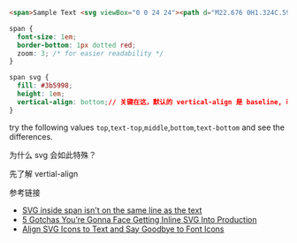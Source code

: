 

```html
<span>Sample Text <svg viewBox="0 0 24 24"><path d="M22.676 0H1.324C.593 0 0 .593 0 1.324v21.352C0 23.408.593 24 1.324 24h11.494v-9.294H9.689v-3.621h3.129V8.41c0-3.099 1.894-4.785 4.659-4.785 1.325 0 2.464.097 2.796.141v3.24h-1.921c-1.5 0-1.792.721-1.792 1.771v2.311h3.584l-.465 3.63H16.56V24h6.115c.733 0 1.325-.592 1.325-1.324V1.324C24 .593 23.408 0 22.676 0"></path></svg></span>
```

```css
span {
  font-size: 1em;
  border-bottom: 1px dotted red;
  zoom: 3; /* for easier readability */
}

span svg {
  fill: #3b5998;
  height: 1em;
  vertical-align: bottom;// 关键在这，默认的 vertical-align 是 baseline, 改成 bottom 就好了
}
```

 try the following values `top`,`text-top`,`middle`,`bottom`,`text-bottom` and see the differences.

为什么 svg 会如此特殊？

先了解 vertial-align 



参考链接

- [SVG inside span isn't on the same line as the text](https://stackoverflow.com/questions/46503436/svg-inside-span-isnt-on-the-same-line-as-the-text)
- [5 Gotchas You’re Gonna Face Getting Inline SVG Into Production](https://css-tricks.com/gotchas-on-getting-svg-into-production/)
- [Align SVG Icons to Text and Say Goodbye to Font Icons](https://blog.prototypr.io/align-svg-icons-to-text-and-say-goodbye-to-font-icons-d44b3d7b26b4)